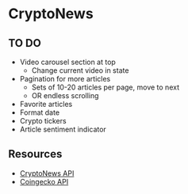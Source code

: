 # CryptoNews

## TO DO
- Video carousel section at top
    - Change current video in state
- Pagination for more articles
    - Sets of 10-20 articles per page, move to next
    - OR endless scrolling
- Favorite articles
- Format date
- Crypto tickers
- Article sentiment indicator


## Resources
- [CryptoNews API](https://cryptonews-api.com/)
- [Coingecko API](https://www.coingecko.com/api/documentations/v3)
